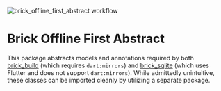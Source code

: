 ![brick_offline_first_abstract workflow](https://github.com/GetDutchie/brick/actions/workflows/brick_offline_first_abstract.yaml/badge.svg)

# Brick Offline First Abstract

This package abstracts models and annotations required by both [brick_build](https://github.com/GetDutchie/brick/tree/main/packages/brick_build) (which requires `dart:mirrors`) and [brick_sqlite](https://github.com/GetDutchie/brick/tree/main/packages/brick_sqlite) (which uses Flutter and does not support `dart:mirrors`). While admittedly unintuitive, these classes can be imported cleanly by utilizing a separate package.
